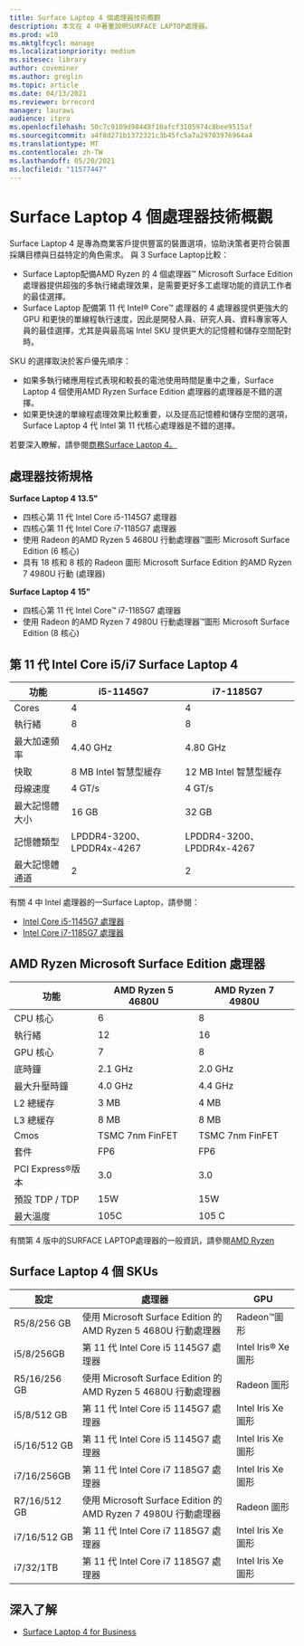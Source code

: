 ```yaml
---
title: Surface Laptop 4 個處理器技術概觀
description: 本文在 4 中著重說明SURFACE LAPTOP處理器。
ms.prod: w10
ms.mktglfcycl: manage
ms.localizationpriority: medium
ms.sitesec: library
author: coveminer
ms.author: greglin
ms.topic: article
ms.date: 04/13/2021
ms.reviewer: brrecord
manager: laurawi
audience: itpro
ms.openlocfilehash: 50c7c9109d98448f10afcf3105974c8bee9515af
ms.sourcegitcommit: a4f8d271b1372321c3b45fc5a7a29703976964a4
ms.translationtype: MT
ms.contentlocale: zh-TW
ms.lasthandoff: 05/20/2021
ms.locfileid: "11577447"
---
```

# <a name="surface-laptop-4-processors-tech-overview"></a>Surface Laptop 4 個處理器技術概觀

Surface Laptop 4 是專為商業客戶提供豐富的裝置選項，協助決策者更符合裝置採購目標與日益特定的角色需求。 與 3 Surface Laptop比較：

- Surface Laptop配備AMD Ryzen 的 4 個處理器™ Microsoft Surface Edition 處理器提供超強的多執行緒處理效果，是需要更好多工處理功能的資訊工作者的最佳選擇。
- Surface Laptop 配備第 11 代 Intel® Core™ 處理器的 4 處理器提供更強大的 GPU 和更快的單線程執行速度，因此是開發人員、研究人員、資料專家等人員的最佳選擇，尤其是與最高端 Intel SKU 提供更大的記憶體和儲存空間配對時。

SKU 的選擇取決於客戶優先順序：

- 如果多執行緒應用程式表現和較長的電池使用時間是重中之重，Surface Laptop 4 個使用AMD Ryzen Surface Edition 處理器的處理器是不錯的選擇。
- 如果更快速的單線程處理效果比較重要，以及提高記憶體和儲存空間的選項，Surface Laptop 4 代 Intel 第 11 代核心處理器是不錯的選擇。

若要深入瞭解，請參閱[商務Surface Laptop 4。](https://www.microsoft.com/surface/business/surface-laptop-4)

## <a name="processor-tech-specs"></a>處理器技術規格

**Surface Laptop 4 13.5"**

- 四核心第 11 代 Intel Core i5-1145G7 處理器
- 四核心第 11 代 Intel Core i7-1185G7 處理器
- 使用 Radeon 的AMD Ryzen 5 4680U 行動處理器™圖形 Microsoft Surface Edition (6 核心) 
- 具有 18 核和 8 核的 Radeon 圖形 Microsoft Surface Edition 的AMD Ryzen 7 4980U 行動 (處理器) 

**Surface Laptop 4 15"**

- 四核心第 11 代 Intel Core™ i7-1185G7 處理器
- 使用 Radeon 的AMD Ryzen 7 4980U 行動處理器™圖形 Microsoft Surface Edition (8 核心) 

 

## <a name="11th-gen-intel-core-i5i7-in-surface-laptop-4"></a>第 11 代 Intel Core i5/i7 Surface Laptop 4

| 功能                                    | i5-1145G7               | i7-1185G7               |
| ------------------------------------------ | ----------------------- | ----------------------- |
| Cores                                 | 4                       | 4                       |
| 執行緒                               | 8                       | 8                       |
| 最大加速頻率                        | 4.40 GHz                | 4.80 GHz                |
| 快取                                      | 8 MB Intel 智慧型緩存  | 12 MB Intel 智慧型緩存 |
| 母線速度                                  | 4 GT/s                  | 4 GT/s                  |
| 最大記憶體大小  | 16 GB                   | 32 GB                   |
| 記憶體類型                               | LPDDR4-3200、LPDDR4x-4267 | LPDDR4-3200、LPDDR4x-4267 |
| 最大記憶體通道                   | 2                       | 2                       |


有關 4 中 Intel 處理器的一Surface Laptop，請參閱：

- [Intel Core i5-1145G7 處理器](https://www.intel.com/content/www/us/en/products/sku/208660/intel-core-i51145g7-processor-8m-cache-up-to-4-40-ghz-with-ipu/specifications.html) 
- [Intel Core i7-1185G7 處理器](https://www.intel.com/content/www/us/en/products/sku/208664/intel-core-i71185g7-processor-12m-cache-up-to-4-80-ghz-with-ipu/specifications.html) 

## <a name="amd-ryzen-microsoft-surface-edition-processors"></a>AMD Ryzen Microsoft Surface Edition 處理器

| 功能              | AMD Ryzen 5 4680U | AMD Ryzen 7 4980U |
| -------------------- | ----------------- | ----------------- |
| CPU 核心            | 6                 | 8                 |
| 執行緒              | 12                | 16                |
| GPU 核心            | 7                 | 8                 |
| 底時鐘           | 2.1 GHz           | 2.0 GHz           |
| 最大升壓時鐘      | 4.0 GHz           | 4.4 GHz           |
| L2 總緩存       | 3 MB              | 4 MB              |
| L3 總緩存       | 8 MB              | 8 MB              |
| Cmos                 | TSMC 7nm FinFET   | TSMC 7nm FinFET   |
| 套件              | FP6               | FP6               |
| PCI Express®版本 | 3.0               | 3.0               |
| 預設 TDP / TDP    | 15W               | 15W               |
| 最大溫度            | 105C              | 105 C             |

有關第 4 版中的SURFACE LAPTOP處理器的一般資訊，請參閱[AMD Ryzen](https://www.amd.com/processors/ryzen)

## <a name="surface-laptop-4-skus"></a>Surface Laptop 4 個 SKUs

| 設定 | 處理器                                                         | GPU                    |
| ------------- | ----------------------------------------------------------------- | ---------------------- |
| R5/8/256 GB    | 使用 Microsoft Surface Edition 的AMD Ryzen 5 4680U 行動處理器 | Radeon™圖形       |
| i5/8/256GB    | 第 11 代 Intel Core i5 1145G7 處理器                          | Intel Iris® Xe 圖形 |
| R5/16/256 GB   | 使用 Microsoft Surface Edition 的AMD Ryzen 5 4680U 行動處理器 | Radeon 圖形        |
| i5/8/512 GB    | 第 11 代 Intel Core i5 1145G7 處理器                           | Intel Iris Xe 圖形 |
| i5/16/512 GB   | 第 11 代 Intel Core i5 1145G7 處理器                           | Intel Iris Xe 圖形 |
| i7/16/256GB   | 第 11 代 Intel Core i7 1185G7 處理器                           | Intel Iris Xe 圖形 |
| R7/16/512 GB   | 使用 Microsoft Surface Edition 的AMD Ryzen 7 4980U 行動處理器 | Radeon 圖形        |
| i7/16/512 GB   | 第 11 代 Intel Core i7 1185G7 處理器                           | Intel Iris Xe 圖形 |
| i7/32/1TB     | 第 11 代 Intel Core i7 1185G7 處理器                           | Intel Iris Xe 圖形 |


## <a name="learn-more"></a>深入了解

- [Surface Laptop 4 for Business](https://www.microsoft.com/surface/business/surface-laptop-4)